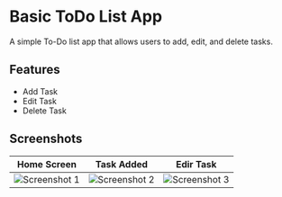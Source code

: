 # Basic ToDo List App

A simple To-Do list app that allows users to add, edit, and delete tasks.

## Features

- Add Task
- Edit Task
- Delete Task

## Screenshots
| Home Screen |Task Added | Edir Task |
|:-----------:|:------------------:|:------------------:|
|![Screenshot 1](https://github.com/UjasBhatt10/PRODIGY_AD_02/blob/main/Screenshots/1.jpg)|![Screenshot 2](https://github.com/UjasBhatt10/PRODIGY_AD_02/blob/main/Screenshots/2.jpg)|![Screenshot 3](https://github.com/UjasBhatt10/PRODIGY_AD_02/blob/main/Screenshots/4.jpg)|


